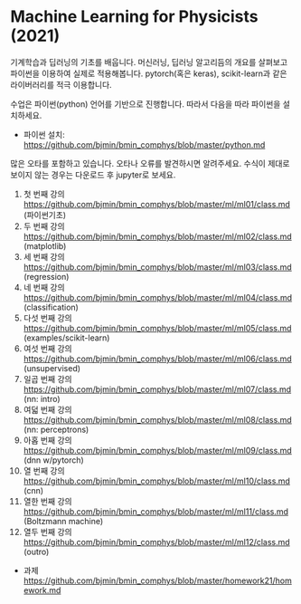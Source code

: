 # Machine Learning for Physicists (2021)

기계학습과 딥러닝의 기초를 배웁니다. 머신러닝, 딥러닝 알고리듬의 개요를 살펴보고 파이썬을 이용하여 실제로 적용해봅니다. 
pytorch(혹은 keras), scikit-learn과 같은 라이버러리를 적극 이용합니다.

수업은 파이썬(python) 언어를 기반으로 진행합니다. 따라서 다음을 따라 파이썬을 설치하세요.  
* 파이썬 설치: https://github.com/bjmin/bmin_comphys/blob/master/python.md 

많은 오타를 포함하고 있습니다. 오타나 오류를 발견하시면 알려주세요.
수식이 제대로 보이지 않는 경우는 다운로드 후 jupyter로 보세요.

1. 첫 번째 강의 https://github.com/bjmin/bmin_comphys/blob/master/ml/ml01/class.md (파이썬기초)
2. 두 번째 강의 https://github.com/bjmin/bmin_comphys/blob/master/ml/ml02/class.md (matplotlib)
3. 세 번째 강의 https://github.com/bjmin/bmin_comphys/blob/master/ml/ml03/class.md (regression)
4. 네 번째 강의 https://github.com/bjmin/bmin_comphys/blob/master/ml/ml04/class.md (classification)
5. 다섯 번째 강의 https://github.com/bjmin/bmin_comphys/blob/master/ml/ml05/class.md (examples/scikit-learn)
6. 여섯 번째 강의 https://github.com/bjmin/bmin_comphys/blob/master/ml/ml06/class.md (unsupervised)
7. 일곱 번째 강의 https://github.com/bjmin/bmin_comphys/blob/master/ml/ml07/class.md (nn: intro)
8. 여덟 번째 강의 https://github.com/bjmin/bmin_comphys/blob/master/ml/ml08/class.md (nn: perceptrons)
9. 아홉 번째 강의 https://github.com/bjmin/bmin_comphys/blob/master/ml/ml09/class.md (dnn w/pytorch)
10. 열 번째 강의 https://github.com/bjmin/bmin_comphys/blob/master/ml/ml10/class.md (cnn)
11. 열한 번째 강의 https://github.com/bjmin/bmin_comphys/blob/master/ml/ml11/class.md (Boltzmann machine)
12. 열두 번째 강의 https://github.com/bjmin/bmin_comphys/blob/master/ml/ml12/class.md (outro)


* 과제 https://github.com/bjmin/bmin_comphys/blob/master/homework21/homework.md 



